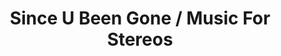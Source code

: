---
ee_id: '4240'
site: '1'
type: '2'
long_id: 2013-197 Since U Been Gone / Music For Stereos
url: 2013-197-since-u-been-gone-music-for-stereos
year: '2013'
medium: Bang & Olufsen Beosound 9000, Bang & Olufsen BeoLab 6000, Since U Been Gone
  (2010) Compact Discs
commission:
add_credit:
dims: 128 x 135 x 50
pitch: "​“Combo” version of a past series &amp; performance."
ps:
live_url:
related: "[4196] [2010-025-music-for-stereos] 2010-025 Music For Stereos"
title: Since U Been Gone / Music For Stereos
youtube:
imgs: |-
  since-u-been-gone-2013-197-install-Heart-01-database-SM.jpg
  since-u-been-gone-2013-197-detail-Heart-01-database-SM.jpg
subheading:
year2: '2013'
download:
add_credits:
related_code:
! '':
layout: things-i-made
---